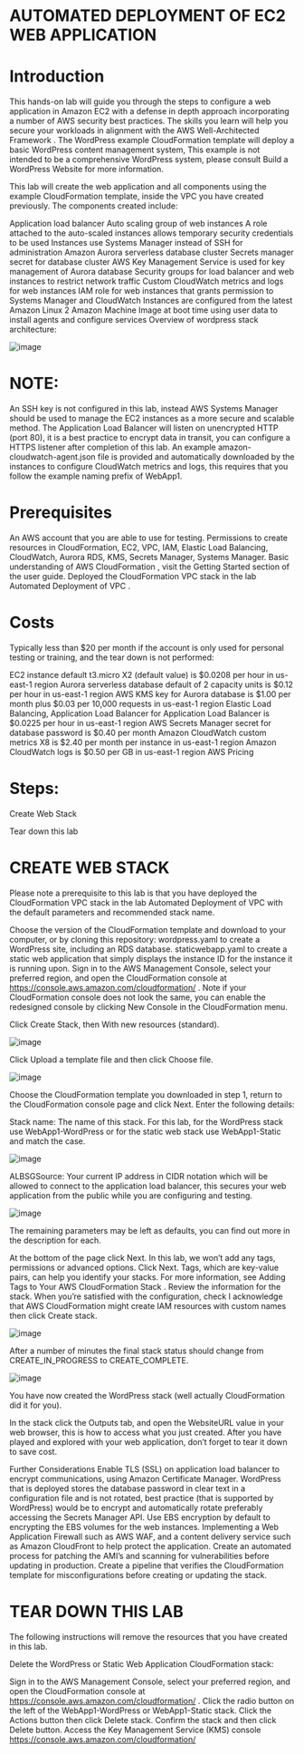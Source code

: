 # AUTOMATED DEPLOYMENT OF EC2 WEB APPLICATION

# Introduction
This hands-on lab will guide you through the steps to configure a web application in Amazon EC2 with a defense in depth approach incorporating a number of AWS security best practices. The skills you learn will help you secure your workloads in alignment with the AWS Well-Architected Framework . The WordPress example CloudFormation template will deploy a basic WordPress content management system, This example is not intended to be a comprehensive WordPress system, please consult Build a WordPress Website for more information.

This lab will create the web application and all components using the example CloudFormation template, inside the VPC you have created previously. The components created include:

Application load balancer
Auto scaling group of web instances
A role attached to the auto-scaled instances allows temporary security credentials to be used
Instances use Systems Manager instead of SSH for administration
Amazon Aurora serverless database cluster
Secrets manager secret for database cluster
AWS Key Management Service is used for key management of Aurora database
Security groups for load balancer and web instances to restrict network traffic
Custom CloudWatch metrics and logs for web instances
IAM role for web instances that grants permission to Systems Manager and CloudWatch
Instances are configured from the latest Amazon Linux 2 Amazon Machine Image at boot time using user data to install agents and configure services
Overview of wordpress stack architecture:

![image](https://user-images.githubusercontent.com/103466963/205918713-a01d9b88-5923-4e4b-a7de-070a4e617a9b.png)

# NOTE: 
An SSH key is not configured in this lab, instead AWS Systems Manager should be used to manage the EC2 instances as a more secure and scalable method.
The Application Load Balancer will listen on unencrypted HTTP (port 80), it is a best practice to encrypt data in transit, you can configure a HTTPS listener after completion of this lab.
An example amazon-cloudwatch-agent.json file is provided and automatically downloaded by the instances to configure CloudWatch metrics and logs, this requires that you follow the example naming prefix of WebApp1.

# Prerequisites
An AWS account that you are able to use for testing.
Permissions to create resources in CloudFormation, EC2, VPC, IAM, Elastic Load Balancing, CloudWatch, Aurora RDS, KMS, Secrets Manager, Systems Manager.
Basic understanding of AWS CloudFormation , visit the Getting Started section of the user guide.
Deployed the CloudFormation VPC stack in the lab Automated Deployment of VPC .

# Costs
Typically less than $20 per month if the account is only used for personal testing or training, and the tear down is not performed:

EC2 instance default t3.micro X2 (default value) is $0.0208 per hour in us-east-1 region
Aurora serverless database default of 2 capacity units is $0.12 per hour in us-east-1 region
AWS KMS key for Aurora database is $1.00 per month plus $0.03 per 10,000 requests in us-east-1 region
Elastic Load Balancing, Application Load Balancer for Application Load Balancer is $0.0225 per hour in us-east-1 region
AWS Secrets Manager secret for database password is $0.40 per month
Amazon CloudWatch custom metrics X8 is $2.40 per month per instance in us-east-1 region
Amazon CloudWatch logs is $0.50 per GB in us-east-1 region
AWS Pricing

# Steps:
Create Web Stack

Tear down this lab

# CREATE WEB STACK

Please note a prerequisite to this lab is that you have deployed the CloudFormation 
VPC stack in the lab Automated Deployment of VPC with the default parameters and recommended stack name.

Choose the version of the CloudFormation template and download to your computer, or by cloning this repository:
wordpress.yaml to create a WordPress site, including an RDS database.
staticwebapp.yaml to create a static web application that simply displays the instance ID for the instance it is running upon.
Sign in to the AWS Management Console, select your preferred region, and open the CloudFormation console at https://console.aws.amazon.com/cloudformation/ . 
Note if your CloudFormation console does not look the same, you can enable the redesigned console by clicking New Console in the CloudFormation menu.

Click Create Stack, then With new resources (standard).

![image](https://user-images.githubusercontent.com/103466963/206483824-ad2b262f-066c-4c62-8058-4b8c4563a57a.png)

Click Upload a template file and then click Choose file.

![image](https://user-images.githubusercontent.com/103466963/206484642-1ffad6a8-2eed-4c93-bf3f-37298dacd553.png)

Choose the CloudFormation template you downloaded in step 1, return to the CloudFormation console page and click Next.
Enter the following details:

Stack name: The name of this stack. 
For this lab, for the WordPress stack use WebApp1-WordPress or for the static web stack use WebApp1-Static and match the case.

![image](https://user-images.githubusercontent.com/103466963/206485516-4c509729-e98d-42a8-8949-f6116084446d.png)

ALBSGSource: Your current IP address in CIDR notation which will be allowed to connect to the application load balancer, this secures your web application from the public while you are configuring and testing.

![image](https://user-images.githubusercontent.com/103466963/206488659-b840ecc4-da64-47f0-b259-6d6ead1c786f.png)

The remaining parameters may be left as defaults, you can find out more in the description for each.

At the bottom of the page click Next.
In this lab, we won’t add any tags, permissions or advanced options. Click Next. Tags, which are key-value pairs, can help you identify your stacks. For more information, see Adding Tags to Your AWS CloudFormation Stack .
Review the information for the stack. When you’re satisfied with the configuration, check I acknowledge that AWS CloudFormation might create IAM resources with custom names then click Create stack.

![image](https://user-images.githubusercontent.com/103466963/206488826-d91588be-c43d-46e3-a726-a886e12f5c76.png)

After a number of minutes the final stack status should change from CREATE_IN_PROGRESS to CREATE_COMPLETE.

![image](https://user-images.githubusercontent.com/103466963/206489006-08d05f28-9957-4431-a873-272b6450fd7b.png)

You have now created the WordPress stack (well actually CloudFormation did it for you).

In the stack click the Outputs tab, and open the WebsiteURL value in your web browser, this is how to access what you just created.
After you have played and explored with your web application, don’t forget to tear it down to save cost.

Further Considerations
Enable TLS (SSL) on application load balancer to encrypt communications, using Amazon Certificate Manager.
WordPress that is deployed stores the database password in clear text in a configuration file and is not rotated, best practice (that is supported by WordPress) would be to encrypt and automatically rotate preferably accessing the Secrets Manager API.
Use EBS encryption by default to encrypting the EBS volumes for the web instances.
Implementing a Web Application Firewall such as AWS WAF, and a content delivery service such as Amazon CloudFront to help protect the application.
Create an automated process for patching the AMI’s and scanning for vulnerabilities before updating in production.
Create a pipeline that verifies the CloudFormation template for misconfigurations before creating or updating the stack.

# TEAR DOWN THIS LAB

The following instructions will remove the resources that you have created in this lab.

Delete the WordPress or Static Web Application CloudFormation stack:

Sign in to the AWS Management Console, select your preferred region, and open the CloudFormation console at https://console.aws.amazon.com/cloudformation/ .
Click the radio button on the left of the WebApp1-WordPress or WebApp1-Static stack.
Click the Actions button then click Delete stack.
Confirm the stack and then click Delete button.
Access the Key Management Service (KMS) console https://console.aws.amazon.com/cloudformation/


